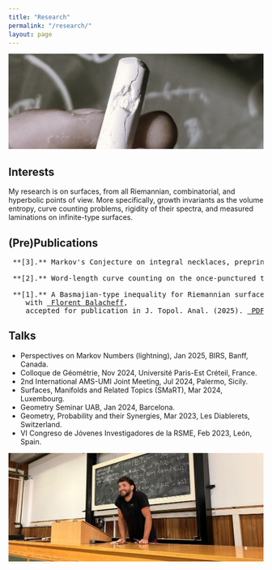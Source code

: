 ```yaml
---
title: "Research"
permalink: "/research/"
layout: page
---
```


![alt text](https://github.com/dfisac/dfisac.github.io/blob/master/touring.jpg?raw=true)

## Interests

My research is on surfaces, from all Riemannian, combinatorial, and hyperbolic points of view. More specifically, growth invariants as the volume entropy, curve counting problems, rigidity of their spectra, and measured laminations on infinite-type surfaces. 

## (Pre)Publications
<pre>
 **[3].** Markov's Conjecture on integral necklaces, preprint: <a href="https://arxiv.org/abs/2501.15550"> arXiv</a>.  
 
 **[2].** Word-length curve counting on the once-punctured torus (with <a href="https://math.uni.lu/liu/"> Mingkun Liu</a>), preprint: <a href="https://arxiv.org/abs/2404.09372"> arXiv</a>.
  
 **[1].** A Basmajian-type inequality for Riemannian surfaces,\
    with <a href="https://mat.uab.cat/~fbalacheff/"> Florent Balacheff</a>, 
    accepted for publication in J. Topol. Anal. (2025). <a href="https://arxiv.org/abs/2311.03182"> PDF</a>
</pre>
## Talks

 - Perspectives on Markov Numbers (lightning), Jan 2025, BIRS, Banff, Canada. 
 - Colloque de Géométrie, Nov 2024, Université Paris-Est Créteil, France.
 - 2nd International AMS-UMI Joint Meeting, Jul 2024, Palermo, Sicily.
 - Surfaces, Manifolds and Related Topics (SMaRT), Mar 2024, Luxembourg.
 - Geometry Seminar UAB, Jan 2024, Barcelona.
 - Geometry, Probability and their Synergies, Mar 2023, Les Diablerets, Switzerland.
 - VI Congreso de Jóvenes Investigadores de la RSME, Feb 2023, León, Spain.

![alt text](https://github.com/dfisac/dfisac.github.io/blob/master/talk_palermo.jpg?raw=true)
